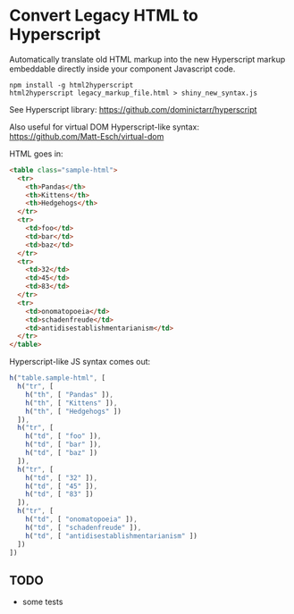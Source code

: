 # Convert Legacy HTML to Hyperscript

Automatically translate old HTML markup into the new Hyperscript markup embeddable directly inside your component Javascript code.

```
npm install -g html2hyperscript
html2hyperscript legacy_markup_file.html > shiny_new_syntax.js
```

See Hyperscript library: https://github.com/dominictarr/hyperscript

Also useful for virtual DOM Hyperscript-like syntax: https://github.com/Matt-Esch/virtual-dom

HTML goes in:

```html
<table class="sample-html">
  <tr>
    <th>Pandas</th>
    <th>Kittens</th>
    <th>Hedgehogs</th>
  </tr>
  <tr>
    <td>foo</td>
    <td>bar</td>
    <td>baz</td>
  </tr>
  <tr>
    <td>32</td>
    <td>45</td>
    <td>83</td>
  </tr>
  <tr>
    <td>onomatopoeia</td>
    <td>schadenfreude</td>
    <td>antidisestablishmentarianism</td>
  </tr>
</table>
```

Hyperscript-like JS syntax comes out:

```js
h("table.sample-html", [
  h("tr", [
    h("th", [ "Pandas" ]),
    h("th", [ "Kittens" ]),
    h("th", [ "Hedgehogs" ])
  ]),
  h("tr", [
    h("td", [ "foo" ]),
    h("td", [ "bar" ]),
    h("td", [ "baz" ])
  ]),
  h("tr", [
    h("td", [ "32" ]),
    h("td", [ "45" ]),
    h("td", [ "83" ])
  ]),
  h("tr", [
    h("td", [ "onomatopoeia" ]),
    h("td", [ "schadenfreude" ]),
    h("td", [ "antidisestablishmentarianism" ])
  ])
])
```

## TODO

- some tests

